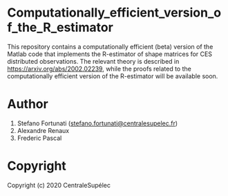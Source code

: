 # Computationally_efficient_version_of_the_R_estimator
This repository contains a computationally efficient (beta) version of the Matlab code that implements the R-estimator of shape matrices for CES distributed observations. The relevant theory is described in https://arxiv.org/abs/2002.02239, while the proofs related to the computationally efficient version of the R-estimator will be available soon.

# Author
1) Stefano Fortunati (stefano.fortunati@centralesupelec.fr)
2) Alexandre Renaux
3) Frederic Pascal

# Copyright
Copyright (c) 2020 CentraleSupélec
